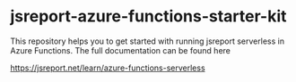 # jsreport-azure-functions-starter-kit
This repository helps you to get started with running jsreport serverless in Azure Functions. The full documentation can be found here    

https://jsreport.net/learn/azure-functions-serverless